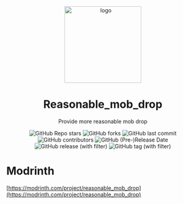 <div align="center">
    <img align="center" src="https://raw.githubusercontent.com/whwdzg/reasonable_mob_drop/main/pack.png" alt="logo" width="200">
    <h1 align="center">Reasonable_mob_drop</h1>
    <p align="enter">Provide more reasonable mob drop</p>
    <img alt="GitHub Repo stars" src="https://img.shields.io/github/stars/whwdzg/reasonable_mob_drop">
    <img alt="GitHub forks" src="https://img.shields.io/github/forks/whwdzg/reasonable_mob_drop">
    <img alt="GitHub last commit" src="https://img.shields.io/github/last-commit/whwdzg/reasonable_mob_drop">
    <img alt="GitHub contributors" src="https://img.shields.io/github/contributors/whwdzg/reasonable_mob_drop">
    <img alt="GitHub (Pre-)Release Date" src="https://img.shields.io/github/release-date-pre/whwdzg/reasonable_mob_drop">
    <img alt="GitHub release (with filter)" src="https://img.shields.io/github/v/release/whwdzg/reasonable_mob_drop">
    <img alt="GitHub tag (with filter)" src="https://img.shields.io/github/v/tag/whwdzg/reasonable_mob_drop">
    </br>
</div>

# Modrinth
[https://modrinth.com/project/reasonable_mob_drop](https://modrinth.com/project/reasonable_mob_drop)

